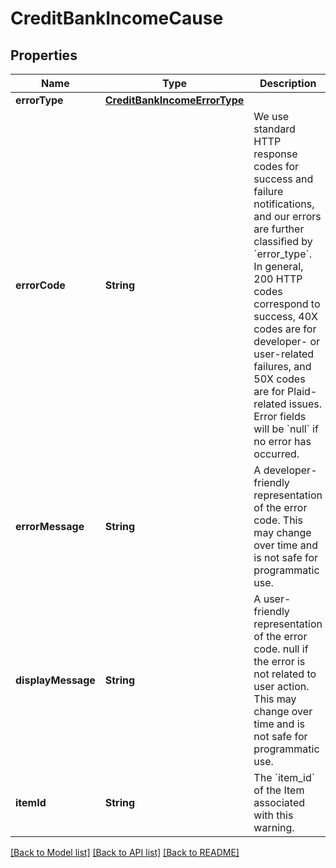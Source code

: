 # CreditBankIncomeCause

## Properties
Name | Type | Description | Notes
------------ | ------------- | ------------- | -------------
**errorType** | [**CreditBankIncomeErrorType**](CreditBankIncomeErrorType.md) |  | 
**errorCode** | **String** | We use standard HTTP response codes for success and failure notifications, and our errors are further classified by &#x60;error_type&#x60;. In general, 200 HTTP codes correspond to success, 40X codes are for developer- or user-related failures, and 50X codes are for Plaid-related issues. Error fields will be &#x60;null&#x60; if no error has occurred. | 
**errorMessage** | **String** | A developer-friendly representation of the error code. This may change over time and is not safe for programmatic use. | 
**displayMessage** | **String** | A user-friendly representation of the error code. null if the error is not related to user action. This may change over time and is not safe for programmatic use. | 
**itemId** | **String** | The &#x60;item_id&#x60; of the Item associated with this warning. | 

[[Back to Model list]](../README.md#documentation-for-models) [[Back to API list]](../README.md#documentation-for-api-endpoints) [[Back to README]](../README.md)


